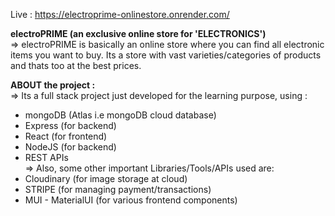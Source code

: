 Live : https://electroprime-onlinestore.onrender.com/

**electroPRIME (an exclusive online store for 'ELECTRONICS')**  
=> electroPRIME is basically an online store where you can find all electronic items you want to buy. Its a store with vast varieties/categories of products and thats too at the best prices.  

**ABOUT the project :**  
=> Its a full stack project just developed for the learning purpose, using :  
 * mongoDB (Atlas i.e mongoDB cloud database)
 * Express (for backend)
 * React (for frontend)
 * NodeJS (for backend)
 * REST APIs    
=> Also, some other important Libraries/Tools/APIs used are:
 * Cloudinary (for image storage at cloud)
 * STRIPE (for managing payment/transactions)
 * MUI - MaterialUI (for various frontend components)

